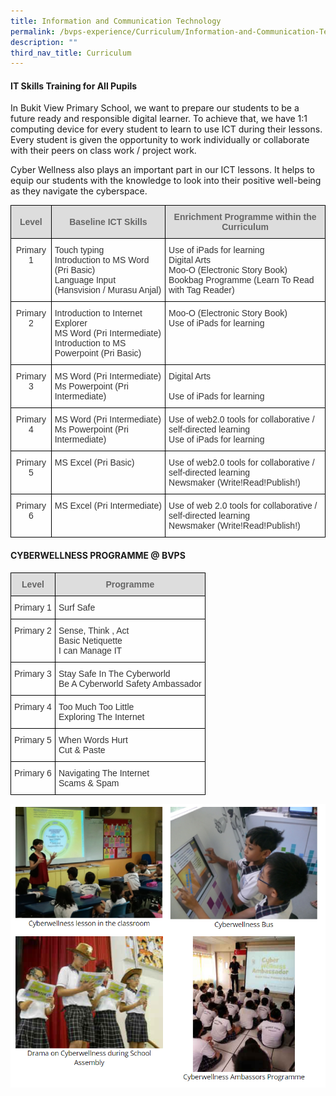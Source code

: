 ```yaml
---
title: Information and Communication Technology
permalink: /bvps-experience/Curriculum/Information-and-Communication-Technology/
description: ""
third_nav_title: Curriculum
---
```

  
#### **IT Skills Training for All Pupils** 



In Bukit View Primary School, we want to prepare our students to be a future ready and responsible digital learner. To achieve that, we have 1:1 computing device for every student to learn to use ICT during their lessons. Every student is given the opportunity to work individually or collaborate with their peers on class work / project work.  

  

Cyber Wellness also plays an important part in our ICT lessons. It helps to equip our students with the knowledge to look into their positive well-being as they navigate the cyberspace.

<style type="text/css">
.tg  {border-collapse:collapse;border-spacing:0;}
.tg td{border-color:black;border-style:solid;border-width:1px;font-family:Arial, sans-serif;font-size:14px;
  overflow:hidden;padding:10px 5px;word-break:normal;}
.tg th{border-color:black;border-style:solid;border-width:1px;font-family:Arial, sans-serif;font-size:14px;
  font-weight:normal;overflow:hidden;padding:10px 5px;word-break:normal;}
.tg .tg-b5l7{background-color:rgba(255, 255, 255, 0.6);color:#333;text-align:left;vertical-align:top}
.tg .tg-feqv{background-color:#DDD;color:#666;font-weight:bold;text-align:center;vertical-align:middle}
.tg .tg-ewoz{background-color:rgba(255, 255, 255, 0.6);color:#333;text-align:center;vertical-align:top}
</style>
<table class="tg">
<thead>
  <tr>
    <th class="tg-feqv"><span style="color:#666;background-color:#DDD">Level</span></th>
    <th class="tg-feqv"><span style="color:#666;background-color:#DDD">Baseline ICT Skills</span></th>
    <th class="tg-feqv"><span style="color:#666;background-color:#DDD">Enrichment Programme within the Curriculum</span></th>
  </tr>
</thead>
<tbody>
  <tr>
    <td class="tg-ewoz">Primary 1</td>
    <td class="tg-b5l7">Touch typing<br>Introduction to MS Word (Pri Basic)<br>Language Input (Hansvision / Murasu Anjal)</td>
    <td class="tg-b5l7">Use of iPads for learning <br>Digital Arts<br>Moo-O (Electronic Story Book)<br>Bookbag Programme (Learn To Read with Tag Reader)</td>
  </tr>
  <tr>
    <td class="tg-ewoz">Primary 2</td>
    <td class="tg-b5l7">Introduction to Internet Explorer<br>MS Word (Pri Intermediate)<br>Introduction to MS Powerpoint (Pri Basic)</td>
    <td class="tg-b5l7">Moo-O (Electronic Story Book)<br>Use of iPads for learning </td>
  </tr>
  <tr>
    <td class="tg-ewoz">Primary 3</td>
    <td class="tg-b5l7">MS Word (Pri Intermediate)<br>Ms Powerpoint (Pri Intermediate)</td>
    <td class="tg-b5l7">Digital Arts<br><br>Use of iPads for learning</td>
  </tr>
  <tr>
    <td class="tg-ewoz">Primary 4</td>
    <td class="tg-b5l7">MS Word (Pri Intermediate)<br>Ms Powerpoint (Pri Intermediate)</td>
    <td class="tg-b5l7">Use of web2.0 tools for collaborative / self-directed learning<br>Use of iPads for learning<br></td>
  </tr>
  <tr>
    <td class="tg-ewoz">Primary 5</td>
    <td class="tg-b5l7">MS Excel (Pri Basic)</td>
    <td class="tg-b5l7">Use of web2.0 tools for collaborative / self-directed learning<br>Newsmaker (Write!Read!Publish!)</td>
  </tr>
  <tr>
    <td class="tg-ewoz">Primary 6</td>
    <td class="tg-b5l7">MS Excel (Pri Intermediate)</td>
    <td class="tg-b5l7">Use of web 2.0 tools for collaborative / self-directed learning<br>Newsmaker (Write!Read!Publish!)</td>
  </tr>
</tbody>
</table>

#### **CYBERWELLNESS PROGRAMME @ BVPS**

<style type="text/css">
.tg  {border-collapse:collapse;border-spacing:0;}
.tg td{border-color:black;border-style:solid;border-width:1px;font-family:Arial, sans-serif;font-size:14px;
  overflow:hidden;padding:10px 5px;word-break:normal;}
.tg th{border-color:black;border-style:solid;border-width:1px;font-family:Arial, sans-serif;font-size:14px;
  font-weight:normal;overflow:hidden;padding:10px 5px;word-break:normal;}
.tg .tg-b5l7{background-color:rgba(255, 255, 255, 0.6);color:#333;text-align:left;vertical-align:top}
.tg .tg-feqv{background-color:#DDD;color:#666;font-weight:bold;text-align:center;vertical-align:middle}
</style>
<table class="tg">
<thead>
  <tr>
    <th class="tg-feqv"><span style="color:#666;background-color:#DDD">Level</span></th>
    <th class="tg-feqv"><span style="color:#666;background-color:#DDD">Programme</span></th>
  </tr>
</thead>
<tbody>
  <tr>
    <td class="tg-b5l7">Primary 1</td>
    <td class="tg-b5l7">Surf Safe</td>
  </tr>
  <tr>
    <td class="tg-b5l7">Primary 2</td>
    <td class="tg-b5l7">Sense, Think , Act<br>Basic Netiquette<br>I can Manage IT</td>
  </tr>
  <tr>
    <td class="tg-b5l7">Primary 3</td>
    <td class="tg-b5l7">Stay Safe In The Cyberworld<br>Be A Cyberworld Safety Ambassador</td>
  </tr>
  <tr>
    <td class="tg-b5l7">Primary 4</td>
    <td class="tg-b5l7">Too Much Too Little<br>Exploring The Internet</td>
  </tr>
  <tr>
    <td class="tg-b5l7">Primary 5</td>
    <td class="tg-b5l7">When Words Hurt<br>Cut &amp; Paste</td>
  </tr>
  <tr>
    <td class="tg-b5l7">Primary 6</td>
    <td class="tg-b5l7">Navigating The Internet<br>Scams &amp; Spam</td>
  </tr>
</tbody>
</table>

![](/images/BVPS%20Experience/Curriculum/ICT/I1.png)